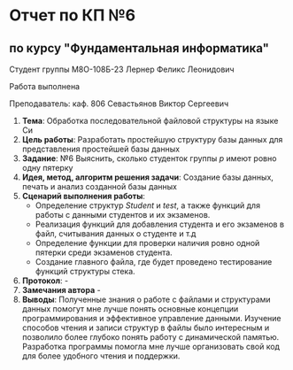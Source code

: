 # Отчет по КП №6
## по курсу "Фундаментальная информатика"

Студент группы М8О-108Б-23 Лернер Феликс Леонидович

Работа выполнена 

Преподаватель: каф. 806 Севастьянов Виктор Сергеевич

1. **Тема**: Обработка последовательной файловой структуры на языке Си
2. **Цель работы**: Разработать простейшую структуру базы данных для представления простейшей базы данных
3. **Задание**: №6 Выяснить, сколько студенток группы *p* имеют ровно одну пятерку
4. **Идея, метод, алгоритм решения задачи**: Создание базы данных, печать и анализ созданной базы данных
5. **Сценарий выполнения работы**: 
    - Определение структур *Student* и *test*, а также функций для работы с данными студентов и их экзаменов.
    - Реализация функций для добавления студента и его экзаменов в файл, считывания данных о студенте и т.д
    - Определение функции для проверки наличия ровно одной пятерки среди экзаменов студента.
    - Создание главного файла, где будет проведено тестирование функций структуры стека.
6. **Протокол**: -
7. **Замечания автора** -
8. **Выводы**: Полученные знания о работе с файлами и структурами данных помогут мне лучше понять основные концепции программирования и эффективное управление данными. Изучение способов чтения и записи структур в файлы было интересным и позволило более глубоко понять работу с динамической памятью. Разработка программы помогла мне лучше организовать свой код для более удобного чтения и поддержки.
